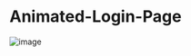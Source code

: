 # Animated-Login-Page
![image](https://github.com/SyandanaQ/Animated-Login-Page/assets/112553120/2740c456-247e-4c6d-a035-e053dc6d6683)

